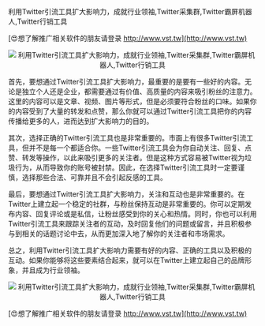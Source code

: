 利用Twitter引流工具扩大影响力，成就行业领袖,Twitter采集群,Twitter霸屏机器人,Twitter行销工具

[😍想了解推广相关软件的朋友请登录 http://www.vst.tw](http://www.vst.tw)

 <center><img src="https://vst.tw/MP4/tuiguang/png/1.png" alt="利用Twitter引流工具扩大影响力，成就行业领袖,Twitter采集群,Twitter霸屏机器人,Twitter行销工具"></center>

首先，要想通过Twitter引流工具扩大影响力，最重要的是要有一些好的内容。无论是独立个人还是企业，都需要通过有价值、高质量的内容来吸引粉丝的注意力。这里的内容可以是文章、视频、图片等形式，但是必须要符合粉丝的口味。如果你的内容受到了大量的转发和点赞，那么你就可以通过Twitter引流工具把你的内容传播给更多的人，进而达到扩大影响力的目的。

其次，选择正确的Twitter引流工具也是非常重要的。市面上有很多Twitter引流工具，但并不是每一个都适合你。一些Twitter引流工具会为你自动关注、回复、点赞、转发等操作，以此来吸引更多的关注者。但是这种方式容易被Twitter视为垃圾行为，从而导致你的账号被封禁。因此，在选择Twitter引流工具时一定要谨慎，选择那些合法、可靠并且不会引起反感的工具。

最后，要想通过Twitter引流工具扩大影响力，关注和互动也是非常重要的。在Twitter上建立起一个稳定的社群，与粉丝保持互动是非常重要的。你可以定期发布内容、回复评论或是私信，让粉丝感受到你的关心和热情。同时，你也可以利用Twitter引流工具来跟踪关注者的互动，及时回复他们的问题或留言，并且积极参与到相关的话题讨论中去，从而更加深入地了解你的关注者和市场需求。

总之，利用Twitter引流工具扩大影响力需要有好的内容、正确的工具以及积极的互动。如果你能够将这些要素结合起来，就可以在Twitter上建立起自己的品牌形象，并且成为行业领袖。

 <center><img src="https://vst.tw/MP4/tuiguang/png/4.png" alt="利用Twitter引流工具扩大影响力，成就行业领袖,Twitter采集群,Twitter霸屏机器人,Twitter行销工具"></center>

[😍想了解推广相关软件的朋友请登录 http://www.vst.tw](http://www.vst.tw)



